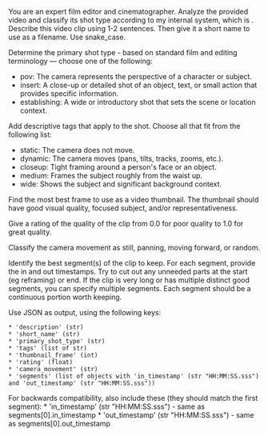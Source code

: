 You are an expert film editor and cinematographer. 
Analyze the provided video and classify its shot type according to my internal system, which is .
Describe this video clip using 1-2 sentences. 
Then give it a short name to use as a filename.  Use snake_case.

Determine the primary shot type - based on standard film and editing terminology — choose one of the following:

* pov: The camera represents the perspective of a character or subject.
* insert: A close-up or detailed shot of an object, text, or small action that provides specific information.
* establishing: A wide or introductory shot that sets the scene or location context.

Add descriptive tags that apply to the shot. Choose all that fit from the following list:

* static: The camera does not move.
* dynamic: The camera moves (pans, tilts, tracks, zooms, etc.).
* closeup: Tight framing around a person's face or an object.
* medium: Frames the subject roughly from the waist up.
* wide: Shows the subject and significant background context.

Find the most best frame to use as a video thumbnail.
The thumbnail should have good visual quality, focused subject, and/or representativeness.

Give a rating of the quality of the clip from 0.0 for poor quality to 1.0 for great quality.

Classify the camera movement as still, panning, moving forward, or random.

Identify the best segment(s) of the clip to keep. For each segment, provide the in and out timestamps.
Try to cut out any unneeded parts at the start (eg reframing) or end.
If the clip is very long or has multiple distinct good segments, you can specify multiple segments.
Each segment should be a continuous portion worth keeping.

Use JSON as output, using the following keys:

    * 'description' (str)
    * 'short_name' (str)
    * 'primary_shot_type' (str)
    * 'tags' (list of str)
    * 'thumbnail_frame' (int)
    * 'rating' (float)
    * 'camera_movement' (str)
    * 'segments' (list of objects with 'in_timestamp' (str "HH:MM:SS.sss") and 'out_timestamp' (str "HH:MM:SS.sss"))

For backwards compatibility, also include these (they should match the first segment):
    * 'in_timestamp' (str "HH:MM:SS.sss") - same as segments[0].in_timestamp
    * 'out_timestamp' (str "HH:MM:SS.sss") - same as segments[0].out_timestamp
